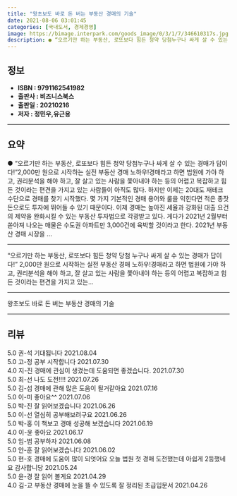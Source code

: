 ```yaml
---
title: "왕초보도 바로 돈 버는 부동산 경매의 기술"
date: 2021-08-06 03:01:45
categories: [국내도서, 경제경영]
image: https://bimage.interpark.com/goods_image/0/3/1/7/346610317s.jpg
description: ● “오르기만 하는 부동산, 로또보다 힘든 청약 당첨누구나 싸게 살 수 있는 경매가 답이다!”2,000만 원으로 시작하는 실전 부동산 경매 노하우!경매라고 하면 법원에 가야 하고, 권리분석을 해야 하고, 잘 살고 있는 사람을 쫓아내야 하는 등의 어렵고 복잡하고 힘든 것이라는 편견을 가
---
```


## **정보**

- **ISBN : 9791162541982**
- **출판사 : 비즈니스북스**
- **출판일 : 20210216**
- **저자 : 정민우,유근용**

------



## **요약**

●  “오르기만 하는 부동산, 로또보다 힘든 청약 당첨누구나 싸게 살 수 있는 경매가 답이다!”2,000만 원으로 시작하는 실전 부동산 경매 노하우!경매라고 하면 법원에 가야 하고, 권리분석을 해야 하고, 잘 살고 있는 사람을 쫓아내야 하는 등의 어렵고 복잡하고 힘든 것이라는 편견을 가지고 있는 사람들이 아직도 많다. 하지만 이제는 20대도 재테크 수단으로 경매를 찾기 시작했다. 몇 가지 기본적인 경매 용어와 룰을 익힌다면 적은 종잣돈으로도 투자에 뛰어들 수 있기 때문이다. 이제 경매는 높아진 세율과 강화된 대출 요건의 제약을 완화시킬 수 있는 부동산 투자법으로 각광받고 있다. 게다가 2021년 2월부터 쏟아져 나오는 매물은 수도권 아파트만 3,000건에 육박할 것이라고 한다. 2021년 부동산 경매 시장을 ...

------

“오르기만 하는 부동산, 로또보다 힘든 청약 당첨
누구나 싸게 살 수 있는 경매가 답이다!”
2,000만 원으로 시작하는 실전 부동산 경매 노하우!경매라고 하면 법원에 가야 하고, 권리분석을 해야 하고, 잘 살고 있는 사람을 쫓아내야 하는 등의 어렵고 복잡하고 힘든 것이라는 편견을 가지고 있는... 

------


왕초보도 바로 돈 버는 부동산 경매의 기술 

------


## **리뷰** 

5.0 권-석 기대됩니다 2021.08.04 <br/>5.0 고-정 공부 시작합니다 2021.07.30 <br/>4.0 지-진 경매에 관심이 생겼는데 도움되면 좋겠습니다. 2021.07.30 <br/>5.0 최-선 나도 도전!!!! 2021.07.26 <br/>5.0 김-섭 경매에 관해 많은 도움이 될거같아요 2021.07.16 <br/>5.0 이-미 좋아요^^ 2021.07.06 <br/>5.0 박-진 잘 읽어보겠습니다 2021.06.26 <br/>5.0 이-선 열심히 공부해보려구요 2021.06.26 <br/>5.0 박-홍 이 책보고 경매 성공해 보겠습니다 2021.06.19 <br/>4.0 이-윤 좋아요 2021.06.17 <br/>5.0 임-범 공부하자 2021.06.08 <br/>5.0 안-훈 잘 읽어보겠습니다 2021.06.02 <br/>5.0 현-호 경매에 도움이 많이 되엇어요
오늘 법원 첫 경매 도전했는데 아쉽게 2등했네요
감사합니당 2021.05.24 <br/>5.0 윤-경 잘 읽어 볼게요 2021.04.29 <br/>4.0 김-교 부동산 경매에 눈을 뜰 수 있도록 잘 정리된 초급입문서 2021.04.26 <br/>